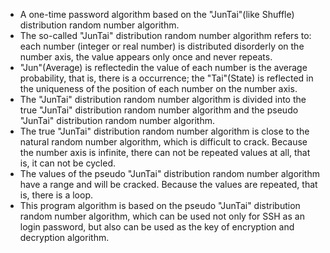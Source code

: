 * A one-time password algorithm based on the "JunTai"(like Shuffle) distribution random number algorithm.
* The so-called "JunTai" distribution random number algorithm refers to: each number (integer or real number) is distributed disorderly on the number axis, the value appears only once and never repeats.
* "Jun"(Average) is reflectedin the value of each number is the average probability, that is, there is a occurrence; the "Tai"(State) is reflected in the uniqueness of the position of each number on the number axis.
* The "JunTai" distribution random number algorithm is divided into the true "JunTai" distribution random number algorithm and the pseudo "JunTai" distribution random number algorithm.
* The true "JunTai" distribution random number algorithm is close to the natural random number algorithm, which is difficult to crack. Because the number axis is infinite, there can not be repeated values at all, that is, it can not be cycled.
* The values of the pseudo "JunTai" distribution random number algorithm have a range and will be cracked. Because the values are repeated, that is, there is a loop.
* This program algorithm is based on the pseudo "JunTai" distribution random number algorithm, which can be used not only for SSH as an login password, but also can be used as the key of encryption and decryption algorithm.
